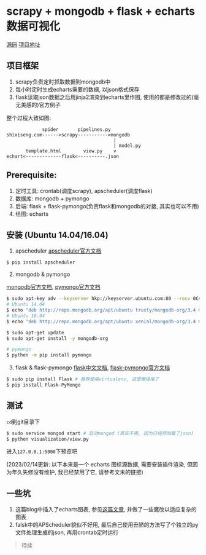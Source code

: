 # scrapy + mongodb + flask + echarts 数据可视化


[源码](https://github.com/shawnau/intern_visualization)
[项目地址](http://54.169.117.35:8080)

<!--more-->

## 项目框架

1. scrapy负责定时抓取数据到mongodb中
2. 每小时定时生成echarts需要的数据, 以json格式保存
3. flask读取json数据之后用jinja2渲染到echarts里作图, 使用的都是修改过的(毫无美感的)官方例子

整个过程大致如图:

```
             spider       pipelines.py
shixiseng.com------>scrapy----------->mongodb
                                       |
                                       | model.py
       template.html        view.py    v
echart<-------------flask<----------.json
```


## Prerequisite:

1. 定时工具: crontab(调度scrapy), apscheduler(调度flask)
2. 数据库: mongodb + pymongo
3. 后端: flask + flask-pymongo(负责flask和mongodb的对接, 其实也可以不用)
4. 绘图: echarts


## 安装 (Ubuntu 14.04/16.04)

1. apscheduler
[apscheduler官方文档](http://apscheduler.readthedocs.io/en/3.3.1/userguide.html)

 ```bash
$ pip install apscheduler
```

2. mongodb & pymongo

 [mongodb官方文档](https://docs.mongodb.com/getting-started/shell/tutorial/install-mongodb-on-ubuntu/), [pymongo官方文档](https://api.mongodb.com/python/current/installation.html)

 ```bash
$ sudo apt-key adv --keyserver hkp://keyserver.ubuntu.com:80 --recv 0C49F3730359A14518585931BC711F9BA15703C6
# Ubuntu 14.04
$ echo "deb http://repo.mongodb.org/apt/ubuntu trusty/mongodb-org/3.4 multiverse" | sudo tee /etc/apt/sources.list.d/mongodb-org-3.4.list
# Ubuntu 16.04
$ echo "deb http://repo.mongodb.org/apt/ubuntu xenial/mongodb-org/3.4 multiverse" | sudo tee /etc/apt/sources.list.d/mongodb-org-3.4.list

$ sudo apt-get update
$ sudo apt-get install -y mongodb-org

# pymongo
$ python -m pip install pymongo
```

3. flask & flask-pymongo
[flask中文文档](http://docs.jinkan.org/docs/flask/), [flask-pymongo官方文档](http://www.pythondoc.com/flask-pymongo/)

 ```bash
$ sudo pip install Flask # 推荐使用virtualenv, 这里懒得用了
$ pip install Flask-PyMongo
```

## 测试

`cd`到git目录下

```bash
$ sudo service mongod start # 启动mongod (其实不用, 因为已经预加载了json)
$ python visualization/view.py
```

进入`127.0.0.1:5000`下预览吧

(2023/02/14更新: 以下本来是一个 echarts 图标源数据, 需要安装插件渲染, 但因为年久失修没有维护, 我已经禁用了它, 请参考文末的链接)

## 一些坑

1. 这篇blog中插入了echarts图表, 参见[这篇文章](http://kchen.cc/2016/11/05/echarts-in-hexo/), 并做了一些魔改以适应复杂的图表
2. falsk中的APScheduler貌似不好用, 最后自己使用丑陋的方法写了个独立的py文件处理生成的json, 再用crontab定时运行

> 待续
